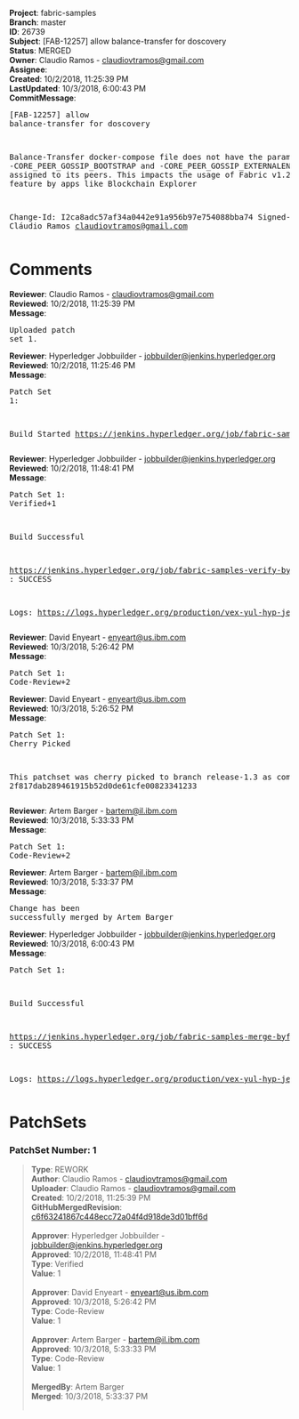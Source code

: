 <strong>Project</strong>: fabric-samples<br><strong>Branch</strong>: master<br><strong>ID</strong>: 26739<br><strong>Subject</strong>: [FAB-12257] allow balance-transfer for doscovery<br><strong>Status</strong>: MERGED<br><strong>Owner</strong>: Claudio Ramos - claudiovtramos@gmail.com<br><strong>Assignee</strong>:<br><strong>Created</strong>: 10/2/2018, 11:25:39 PM<br><strong>LastUpdated</strong>: 10/3/2018, 6:00:43 PM<br><strong>CommitMessage</strong>:<br><pre>[FAB-12257] allow balance-transfer for doscovery

Balance-Transfer docker-compose file does not have the parameters
-CORE_PEER_GOSSIP_BOOTSTRAP and -CORE_PEER_GOSSIP_EXTERNALENDPOINT
assigned to its peers. This impacts the usage of Fabric v1.2 discovery
feature by apps like Blockchain Explorer

Change-Id: I2ca8adc57af34a0442e91a956b97e754088bba74
Signed-off-by: Cláudio Ramos <claudiovtramos@gmail.com>
</pre><h1>Comments</h1><strong>Reviewer</strong>: Claudio Ramos - claudiovtramos@gmail.com<br><strong>Reviewed</strong>: 10/2/2018, 11:25:39 PM<br><strong>Message</strong>: <pre>Uploaded patch set 1.</pre><strong>Reviewer</strong>: Hyperledger Jobbuilder - jobbuilder@jenkins.hyperledger.org<br><strong>Reviewed</strong>: 10/2/2018, 11:25:46 PM<br><strong>Message</strong>: <pre>Patch Set 1:

Build Started https://jenkins.hyperledger.org/job/fabric-samples-verify-byfn-master/93/</pre><strong>Reviewer</strong>: Hyperledger Jobbuilder - jobbuilder@jenkins.hyperledger.org<br><strong>Reviewed</strong>: 10/2/2018, 11:48:41 PM<br><strong>Message</strong>: <pre>Patch Set 1: Verified+1

Build Successful 

https://jenkins.hyperledger.org/job/fabric-samples-verify-byfn-master/93/ : SUCCESS

Logs: https://logs.hyperledger.org/production/vex-yul-hyp-jenkins-3/fabric-samples-verify-byfn-master/93</pre><strong>Reviewer</strong>: David Enyeart - enyeart@us.ibm.com<br><strong>Reviewed</strong>: 10/3/2018, 5:26:42 PM<br><strong>Message</strong>: <pre>Patch Set 1: Code-Review+2</pre><strong>Reviewer</strong>: David Enyeart - enyeart@us.ibm.com<br><strong>Reviewed</strong>: 10/3/2018, 5:26:52 PM<br><strong>Message</strong>: <pre>Patch Set 1: Cherry Picked

This patchset was cherry picked to branch release-1.3 as commit 2f817dab289461915b52d0de61cfe00823341233</pre><strong>Reviewer</strong>: Artem Barger - bartem@il.ibm.com<br><strong>Reviewed</strong>: 10/3/2018, 5:33:33 PM<br><strong>Message</strong>: <pre>Patch Set 1: Code-Review+2</pre><strong>Reviewer</strong>: Artem Barger - bartem@il.ibm.com<br><strong>Reviewed</strong>: 10/3/2018, 5:33:37 PM<br><strong>Message</strong>: <pre>Change has been successfully merged by Artem Barger</pre><strong>Reviewer</strong>: Hyperledger Jobbuilder - jobbuilder@jenkins.hyperledger.org<br><strong>Reviewed</strong>: 10/3/2018, 6:00:43 PM<br><strong>Message</strong>: <pre>Patch Set 1:

Build Successful 

https://jenkins.hyperledger.org/job/fabric-samples-merge-byfn-master/16/ : SUCCESS

Logs: https://logs.hyperledger.org/production/vex-yul-hyp-jenkins-3/fabric-samples-merge-byfn-master/16</pre><h1>PatchSets</h1><h3>PatchSet Number: 1</h3><blockquote><strong>Type</strong>: REWORK<br><strong>Author</strong>: Claudio Ramos - claudiovtramos@gmail.com<br><strong>Uploader</strong>: Claudio Ramos - claudiovtramos@gmail.com<br><strong>Created</strong>: 10/2/2018, 11:25:39 PM<br><strong>GitHubMergedRevision</strong>: [c6f63241867c448ecc72a04f4d918de3d01bff6d](https://github.com/hyperledger/fabric-samples/commit/c6f63241867c448ecc72a04f4d918de3d01bff6d)<br><br><strong>Approver</strong>: Hyperledger Jobbuilder - jobbuilder@jenkins.hyperledger.org<br><strong>Approved</strong>: 10/2/2018, 11:48:41 PM<br><strong>Type</strong>: Verified<br><strong>Value</strong>: 1<br><br><strong>Approver</strong>: David Enyeart - enyeart@us.ibm.com<br><strong>Approved</strong>: 10/3/2018, 5:26:42 PM<br><strong>Type</strong>: Code-Review<br><strong>Value</strong>: 1<br><br><strong>Approver</strong>: Artem Barger - bartem@il.ibm.com<br><strong>Approved</strong>: 10/3/2018, 5:33:33 PM<br><strong>Type</strong>: Code-Review<br><strong>Value</strong>: 1<br><br><strong>MergedBy</strong>: Artem Barger<br><strong>Merged</strong>: 10/3/2018, 5:33:37 PM<br><br></blockquote>